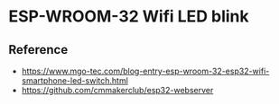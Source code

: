 # ESP-WROOM-32 Wifi LED blink

## Reference

* https://www.mgo-tec.com/blog-entry-esp-wroom-32-esp32-wifi-smartphone-led-switch.html
* https://github.com/cmmakerclub/esp32-webserver

<!-- end of file {{{1
vim:ft=markdown:et:nowrap:fdm=marker
-->
